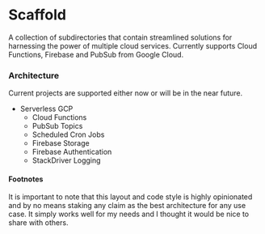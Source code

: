 # Scaffold

A collection of subdirectories that contain streamlined solutions for harnessing the power of multiple cloud services. Currently supports Cloud Functions, Firebase and PubSub from Google Cloud.

### Architecture 

Current projects are supported either now or will be in the near future.

- Serverless GCP
    - Cloud Functions
    - PubSub Topics
    - Scheduled Cron Jobs
    - Firebase Storage
    - Firebase Authentication
    - StackDriver Logging

#### Footnotes

It is important to note that this layout and code style is highly opinionated and by no means staking any claim as the best architecture for any use case. It simply works well for my needs and I thought it would be nice to share with others.
